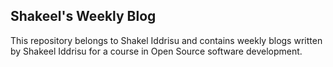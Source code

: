 ## Shakeel's Weekly Blog

This repository belongs to Shakel Iddrisu and contains weekly blogs written by Shakeel Iddrisu for a course in Open Source software development.
